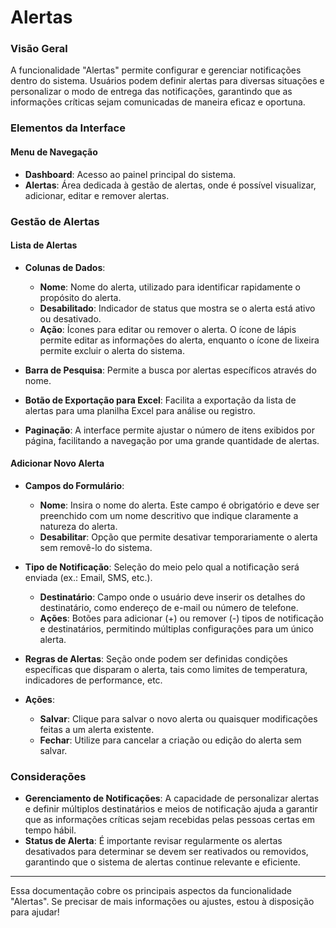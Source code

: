 
# Alertas

### Visão Geral
A funcionalidade "Alertas" permite configurar e gerenciar notificações dentro do sistema. Usuários podem definir alertas para diversas situações e personalizar o modo de entrega das notificações, garantindo que as informações críticas sejam comunicadas de maneira eficaz e oportuna.

### Elementos da Interface

#### Menu de Navegação
- **Dashboard**: Acesso ao painel principal do sistema.
- **Alertas**: Área dedicada à gestão de alertas, onde é possível visualizar, adicionar, editar e remover alertas.

### Gestão de Alertas

#### Lista de Alertas
- **Colunas de Dados**:
    - **Nome**: Nome do alerta, utilizado para identificar rapidamente o propósito do alerta.
    - **Desabilitado**: Indicador de status que mostra se o alerta está ativo ou desativado.
    - **Ação**: Ícones para editar ou remover o alerta. O ícone de lápis permite editar as informações do alerta, enquanto o ícone de lixeira permite excluir o alerta do sistema.

- **Barra de Pesquisa**: Permite a busca por alertas específicos através do nome.

- **Botão de Exportação para Excel**: Facilita a exportação da lista de alertas para uma planilha Excel para análise ou registro.

- **Paginação**: A interface permite ajustar o número de itens exibidos por página, facilitando a navegação por uma grande quantidade de alertas.

#### Adicionar Novo Alerta
- **Campos do Formulário**:
    - **Nome**: Insira o nome do alerta. Este campo é obrigatório e deve ser preenchido com um nome descritivo que indique claramente a natureza do alerta.
    - **Desabilitar**: Opção que permite desativar temporariamente o alerta sem removê-lo do sistema.

- **Tipo de Notificação**: Seleção do meio pelo qual a notificação será enviada (ex.: Email, SMS, etc.).
    - **Destinatário**: Campo onde o usuário deve inserir os detalhes do destinatário, como endereço de e-mail ou número de telefone.
    - **Ações**: Botões para adicionar (+) ou remover (-) tipos de notificação e destinatários, permitindo múltiplas configurações para um único alerta.

- **Regras de Alertas**: Seção onde podem ser definidas condições específicas que disparam o alerta, tais como limites de temperatura, indicadores de performance, etc.

- **Ações**:
    - **Salvar**: Clique para salvar o novo alerta ou quaisquer modificações feitas a um alerta existente.
    - **Fechar**: Utilize para cancelar a criação ou edição do alerta sem salvar.

### Considerações
- **Gerenciamento de Notificações**: A capacidade de personalizar alertas e definir múltiplos destinatários e meios de notificação ajuda a garantir que as informações críticas sejam recebidas pelas pessoas certas em tempo hábil.
- **Status de Alerta**: É importante revisar regularmente os alertas desativados para determinar se devem ser reativados ou removidos, garantindo que o sistema de alertas continue relevante e eficiente.

---

Essa documentação cobre os principais aspectos da funcionalidade "Alertas". Se precisar de mais informações ou ajustes, estou à disposição para ajudar!